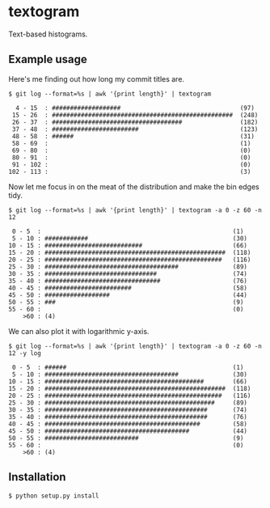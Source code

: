 textogram
====

Text-based histograms.


Example usage
----

Here's me finding out how long my commit titles are.

    $ git log --format=%s | awk '{print length}' | textogram

      4 - 15  : ###################                                 (97)
     15 - 26  : ##################################################  (248)
     26 - 37  : ####################################                (182)
     37 - 48  : ########################                            (123)
     48 - 58  : ######                                              (31)
     58 - 69  :                                                     (1)
     69 - 80  :                                                     (0)
     80 - 91  :                                                     (0)
     91 - 102 :                                                     (0)
    102 - 113 :                                                     (3)

Now let me focus in on the meat of the distribution and make the bin edges tidy.

    $ git log --format=%s | awk '{print length}' | textogram -a 0 -z 60 -n 12

     0 - 5  :                                                     (1)
     5 - 10 : ############                                        (30)
    10 - 15 : ###########################                         (66)
    15 - 20 : ##################################################  (118)
    20 - 25 : #################################################   (116)
    25 - 30 : #####################################               (89)
    30 - 35 : ###############################                     (74)
    35 - 40 : ################################                    (76)
    40 - 45 : ########################                            (58)
    45 - 50 : ##################                                  (44)
    50 - 55 : ###                                                 (9)
    55 - 60 :                                                     (0)
        >60 : (4)

We can also plot it with logarithmic y-axis.

    $ git log --format=%s | awk '{print length}' | textogram -a 0 -z 60 -n 12 -y log

     0 - 5  : ######                                              (1)
     5 - 10 : #####################################               (30)
    10 - 15 : ############################################        (66)
    15 - 20 : ##################################################  (118)
    20 - 25 : #################################################   (116)
    25 - 30 : ###############################################     (89)
    30 - 35 : #############################################       (74)
    35 - 40 : #############################################       (76)
    40 - 45 : ###########################################         (58)
    45 - 50 : ########################################            (44)
    50 - 55 : ##########################                          (9)
    55 - 60 :                                                     (0)
        >60 : (4)


Installation
----

    $ python setup.py install
